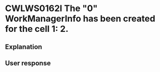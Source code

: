 # CWLWS0162I The "0" WorkManagerInfo has been created for the cell 1: 2.

## Explanation

## User response